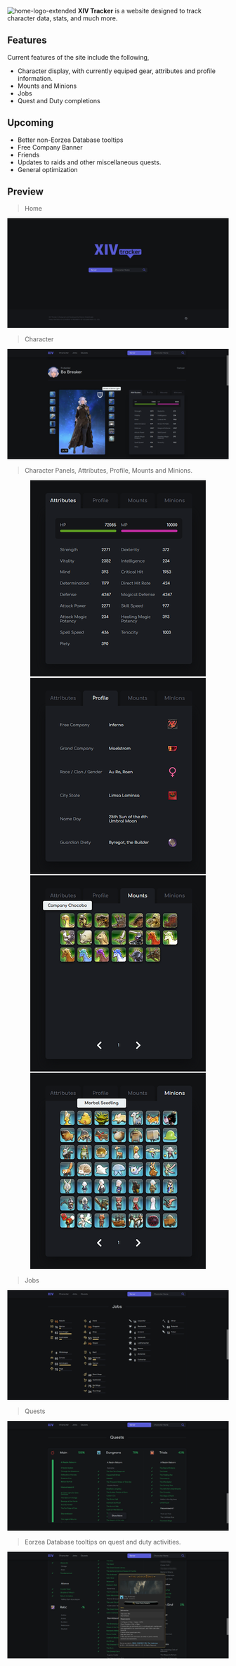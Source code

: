 ![home-logo-extended](https://user-images.githubusercontent.com/59471444/149874938-e8316b1a-3fce-40c8-87fe-5d3c30e7dd0b.png)
**XIV Tracker** is a website designed to track character data, stats, and much more.

## Features
Current features of the site include the following,

- Character display, with currently equiped gear, attributes and profile information.
- Mounts and Minions
- Jobs
- Quest and Duty completions

## Upcoming

- Better non-Eorzea Database tooltips
- Free Company Banner
- Friends
- Updates to raids and other miscellaneous quests.
- General optimization

## Preview

> Home

![Home](github/home.png)

> Character

![Character](github/character.png)

> Character Panels, Attributes, Profile, Mounts and Minions.

<p align="center">
  <img src="github/attributes.png" alt="Atrributes">
  <img src="github/profile.png" alt="Profile">
  <img src="github/mounts.png" alt="Mounts">
  <img src="github/minions.png" alt="Minions">
 </p>

> Jobs

![Jobs](github/jobs.png)

> Quests

![Quests](github/quests-hidden.png)

> Eorzea Database tooltips on quest and duty activities.

![Quests Tooltip](github/quests-tooltip.png)
